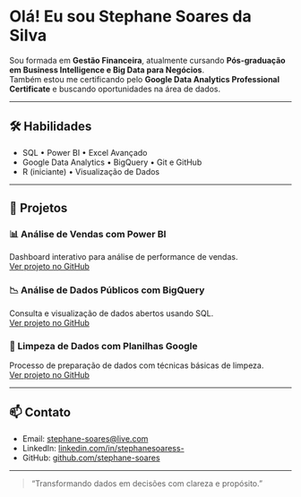 # Olá! Eu sou Stephane Soares da Silva

Sou formada em **Gestão Financeira**, atualmente cursando **Pós-graduação em Business Intelligence e Big Data para Negócios**.  
Também estou me certificando pelo **Google Data Analytics Professional Certificate** e buscando oportunidades na área de dados.

---

## 🛠️ Habilidades

- SQL • Power BI • Excel Avançado  
- Google Data Analytics • BigQuery • Git e GitHub  
- R (iniciante) • Visualização de Dados

---

## 📂 Projetos

### 📊 Análise de Vendas com Power BI  
Dashboard interativo para análise de performance de vendas.  
[Ver projeto no GitHub](#) <!-- substitua pelo link real -->

### 📉 Análise de Dados Públicos com BigQuery  
Consulta e visualização de dados abertos usando SQL.  
[Ver projeto no GitHub](#)

### 🧹 Limpeza de Dados com Planilhas Google  
Processo de preparação de dados com técnicas básicas de limpeza.  
[Ver projeto no GitHub](#)

---

## 📫 Contato

- Email: stephane-soares@live.com  
- LinkedIn: [linkedin.com/in/stephanesoaress-](#)
- GitHub: [github.com/stephane-soares](#)

---

> “Transformando dados em decisões com clareza e propósito.”
